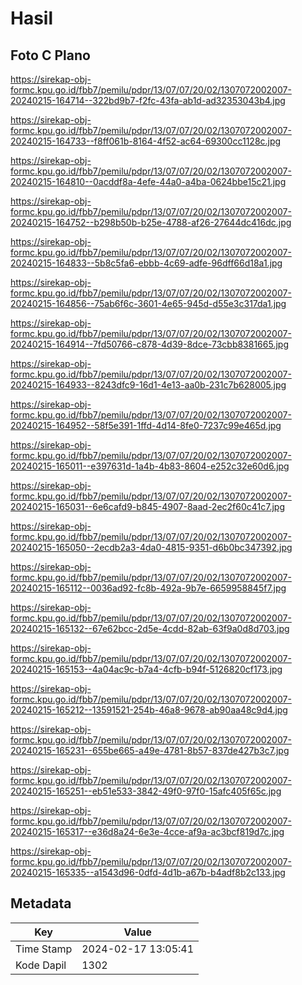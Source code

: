 # Hasil

## Foto C Plano

https://sirekap-obj-formc.kpu.go.id/fbb7/pemilu/pdpr/13/07/07/20/02/1307072002007-20240215-164714--322bd9b7-f2fc-43fa-ab1d-ad32353043b4.jpg

https://sirekap-obj-formc.kpu.go.id/fbb7/pemilu/pdpr/13/07/07/20/02/1307072002007-20240215-164733--f8ff061b-8164-4f52-ac64-69300cc1128c.jpg

https://sirekap-obj-formc.kpu.go.id/fbb7/pemilu/pdpr/13/07/07/20/02/1307072002007-20240215-164810--0acddf8a-4efe-44a0-a4ba-0624bbe15c21.jpg

https://sirekap-obj-formc.kpu.go.id/fbb7/pemilu/pdpr/13/07/07/20/02/1307072002007-20240215-164752--b298b50b-b25e-4788-af26-27644dc416dc.jpg

https://sirekap-obj-formc.kpu.go.id/fbb7/pemilu/pdpr/13/07/07/20/02/1307072002007-20240215-164833--5b8c5fa6-ebbb-4c69-adfe-96dff66d18a1.jpg

https://sirekap-obj-formc.kpu.go.id/fbb7/pemilu/pdpr/13/07/07/20/02/1307072002007-20240215-164856--75ab6f6c-3601-4e65-945d-d55e3c317da1.jpg

https://sirekap-obj-formc.kpu.go.id/fbb7/pemilu/pdpr/13/07/07/20/02/1307072002007-20240215-164914--7fd50766-c878-4d39-8dce-73cbb8381665.jpg

https://sirekap-obj-formc.kpu.go.id/fbb7/pemilu/pdpr/13/07/07/20/02/1307072002007-20240215-164933--8243dfc9-16d1-4e13-aa0b-231c7b628005.jpg

https://sirekap-obj-formc.kpu.go.id/fbb7/pemilu/pdpr/13/07/07/20/02/1307072002007-20240215-164952--58f5e391-1ffd-4d14-8fe0-7237c99e465d.jpg

https://sirekap-obj-formc.kpu.go.id/fbb7/pemilu/pdpr/13/07/07/20/02/1307072002007-20240215-165011--e397631d-1a4b-4b83-8604-e252c32e60d6.jpg

https://sirekap-obj-formc.kpu.go.id/fbb7/pemilu/pdpr/13/07/07/20/02/1307072002007-20240215-165031--6e6cafd9-b845-4907-8aad-2ec2f60c41c7.jpg

https://sirekap-obj-formc.kpu.go.id/fbb7/pemilu/pdpr/13/07/07/20/02/1307072002007-20240215-165050--2ecdb2a3-4da0-4815-9351-d6b0bc347392.jpg

https://sirekap-obj-formc.kpu.go.id/fbb7/pemilu/pdpr/13/07/07/20/02/1307072002007-20240215-165112--0036ad92-fc8b-492a-9b7e-6659958845f7.jpg

https://sirekap-obj-formc.kpu.go.id/fbb7/pemilu/pdpr/13/07/07/20/02/1307072002007-20240215-165132--67e62bcc-2d5e-4cdd-82ab-63f9a0d8d703.jpg

https://sirekap-obj-formc.kpu.go.id/fbb7/pemilu/pdpr/13/07/07/20/02/1307072002007-20240215-165153--4a04ac9c-b7a4-4cfb-b94f-5126820cf173.jpg

https://sirekap-obj-formc.kpu.go.id/fbb7/pemilu/pdpr/13/07/07/20/02/1307072002007-20240215-165212--13591521-254b-46a8-9678-ab90aa48c9d4.jpg

https://sirekap-obj-formc.kpu.go.id/fbb7/pemilu/pdpr/13/07/07/20/02/1307072002007-20240215-165231--655be665-a49e-4781-8b57-837de427b3c7.jpg

https://sirekap-obj-formc.kpu.go.id/fbb7/pemilu/pdpr/13/07/07/20/02/1307072002007-20240215-165251--eb51e533-3842-49f0-97f0-15afc405f65c.jpg

https://sirekap-obj-formc.kpu.go.id/fbb7/pemilu/pdpr/13/07/07/20/02/1307072002007-20240215-165317--e36d8a24-6e3e-4cce-af9a-ac3bcf819d7c.jpg

https://sirekap-obj-formc.kpu.go.id/fbb7/pemilu/pdpr/13/07/07/20/02/1307072002007-20240215-165335--a1543d96-0dfd-4d1b-a67b-b4adf8b2c133.jpg


## Metadata

| Key        | Value               |
| ---------- | ------------------- |
| Time Stamp | 2024-02-17 13:05:41 |
| Kode Dapil | 1302                |



